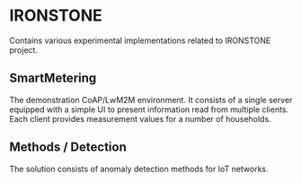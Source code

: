 # IRONSTONE

Contains various experimental implementations related to IRONSTONE project.

## SmartMetering
The demonstration CoAP/LwM2M environment. It consists of a single server equipped with a simple UI to present information
read from multiple clients. Each client provides measurement values for a number of households.

## Methods / Detection
The solution consists of anomaly detection methods for IoT networks.
